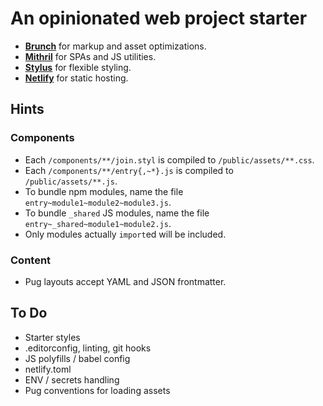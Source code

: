 # An opinionated web project starter

- [**Brunch**](https://brunch.io/docs/config) for markup and asset optimizations.
- [**Mithril**](https://mithril.js.org/api.html) for SPAs and JS utilities.
- [**Stylus**](http://stylus-lang.com/) for flexible styling.
- [**Netlify**](https://www.netlify.com/docs/netlify-toml-reference/) for static hosting.

## Hints

### Components

- Each `/components/**/join.styl` is compiled to `/public/assets/**.css`.
- Each `/components/**/entry{,~*}.js` is compiled to `/public/assets/**.js`.
- To bundle npm modules, name the file `entry~module1~module2~module3.js`.
- To bundle `_shared` JS modules, name the file `entry~_shared~module1~module2.js`.
- Only modules actually `import`ed will be included.

### Content

- Pug layouts accept YAML and JSON frontmatter.

## To Do

- Starter styles
- .editorconfig, linting, git hooks
- JS polyfills / babel config
- netlify.toml
- ENV / secrets handling
- Pug conventions for loading assets
